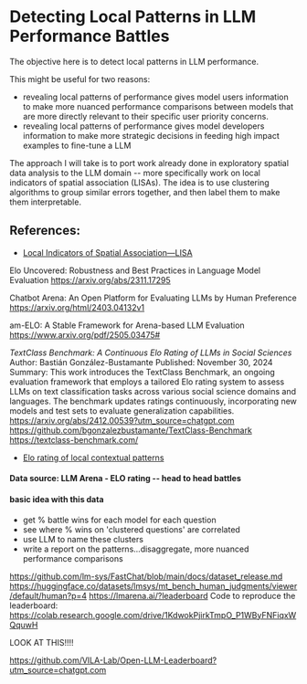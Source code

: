 # Detecting Local Patterns in LLM Performance Battles

The objective here is to detect local patterns in LLM performance.

This might be useful for two reasons:

-   revealing local patterns of performance gives model users information to make more nuanced performance comparisons between models that are more directly relevant to their specific user priority concerns.
-   revealing local patterns of performance gives model developers information to make more strategic decisions in feeding high impact examples to fine-tune a LLM

The approach I will take is to port work already done in exploratory spatial
data analysis to the LLM domain -- more specifically work on local indicators
of spatial association (LISAs). The idea is to use clustering algorithms to
group similar errors together, and then label them to make them interpretable.

## References:

-   [Local Indicators of Spatial Association—LISA](https://onlinelibrary.wiley.com/doi/10.1111/j.1538-4632.1995.tb00338.)

Elo Uncovered: Robustness and Best Practices in Language Model Evaluation
https://arxiv.org/abs/2311.17295

Chatbot Arena: An Open Platform for Evaluating LLMs by Human Preference
https://arxiv.org/html/2403.04132v1

am-ELO: A Stable Framework for Arena-based LLM Evaluation
https://www.arxiv.org/pdf/2505.03475#

_TextClass Benchmark: A Continuous Elo Rating of LLMs in Social Sciences_
Author: Bastián González-Bustamante
Published: November 30, 2024
Summary: This work introduces the TextClass Benchmark, an ongoing evaluation framework that employs a tailored Elo rating system to assess LLMs on text classification tasks across various social science domains and languages. The benchmark updates ratings continuously, incorporating new models and test sets to evaluate generalization capabilities.
https://arxiv.org/abs/2412.00539?utm_source=chatgpt.com
https://github.com/bgonzalezbustamante/TextClass-Benchmark
https://textclass-benchmark.com/

-   [Elo rating of local contextual patterns](https://colab.ws/articles/10.1109%2FCCDC.2011.5968634)

#### Data source: LLM Arena - ELO rating -- head to head battles

#### basic idea with this data

-   get % battle wins for each model for each question
-   see where % wins on 'clustered questions' are correlated
-   use LLM to name these clusters
-   write a report on the patterns...disaggregate, more nuanced performance comparisons

https://github.com/lm-sys/FastChat/blob/main/docs/dataset_release.md
https://huggingface.co/datasets/lmsys/mt_bench_human_judgments/viewer/default/human?p=4
https://lmarena.ai/?leaderboard
Code to reproduce the leaderboard:
https://colab.research.google.com/drive/1KdwokPjirkTmpO_P1WByFNFiqxWQquwH

LOOK AT THIS!!!!

https://github.com/VILA-Lab/Open-LLM-Leaderboard?utm_source=chatgpt.com
